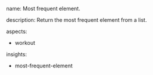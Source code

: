 name: Most frequent element.

description: Return the most frequent element from a list.

aspects:
  - workout

insights:
  - most-frequent-element